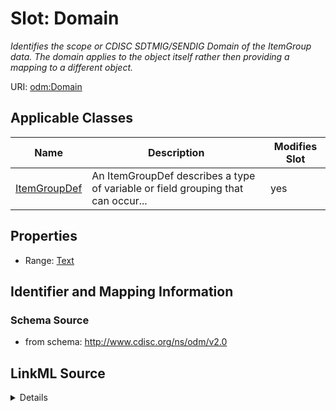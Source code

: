 # Slot: Domain


_Identifies the scope or CDISC SDTMIG/SENDIG Domain of the ItemGroup data. The domain applies to the object itself rather then providing a mapping to a different object._



URI: [odm:Domain](http://www.cdisc.org/ns/odm/v2.0/Domain)



<!-- no inheritance hierarchy -->




## Applicable Classes

| Name | Description | Modifies Slot |
| --- | --- | --- |
[ItemGroupDef](ItemGroupDef.md) | An ItemGroupDef describes a type of variable or field grouping that can occur... |  yes  |







## Properties

* Range: [Text](Text.md)





## Identifier and Mapping Information







### Schema Source


* from schema: http://www.cdisc.org/ns/odm/v2.0




## LinkML Source

<details>
```yaml
name: Domain
description: Identifies the scope or CDISC SDTMIG/SENDIG Domain of the ItemGroup data.
  The domain applies to the object itself rather then providing a mapping to a different
  object.
from_schema: http://www.cdisc.org/ns/odm/v2.0
rank: 1000
alias: Domain
domain_of:
- ItemGroupDef
range: text

```
</details>